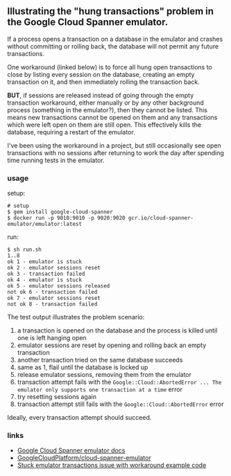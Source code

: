 ## Illustrating the "hung transactions" problem in the Google Cloud Spanner emulator.

If a process opens a transaction on a database in the emulator and crashes without committing or rolling back, the database will not permit any future transactions.

One workaround (linked below) is to force all hung open transactions to close by listing every session on the database, creating an empty transaction on it, and then immediately rolling the transaction back.

**BUT**, if sessions are released instead of going through the empty transaction workaround, either manually or by any other background process (something in the emulator?), then they cannot be listed. This means new transactions cannot be opened on them and any transactions which were left open on them are still open. This effectively kills the database, requiring a restart of the emulator.

I've been using the workaround in a project, but still occasionally see open transactions with no sessions after returning to work the day after spending time running tests in the emulator.

### usage

setup:
```console
# setup
$ gem install google-cloud-spanner
$ docker run -p 9010:9010 -p 9020:9020 gcr.io/cloud-spanner-emulator/emulator:latest
```

run:
```console
$ sh run.sh
1..8
ok 1 - emulator is stuck
ok 2 - emulator sessions reset
ok 3 - transaction failed
ok 4 - emulator is stuck
ok 5 - emulator sessions released
not ok 6 - transaction failed
ok 7 - emulator sessions reset
not ok 8 - transaction failed
```

The test output illustrates the problem scenario:

1. a transaction is opened on the database and the process is killed until one is left hanging open
2. emulator sessions are reset by opening and rolling back an empty transaction
3. another transaction tried on the same database succeeds
4. same as 1, flail until the database is locked up
5. release emulator sessions, removing them from the emulator
6. transaction attempt fails with the `Google::Cloud::AbortedError ... The emulator only supports one transaction at a time` error
7. try resetting sessions again
8. transaction attempt still fails with the `Google::Cloud::AbortedError` error

Ideally, every transaction attempt should succeed.

### links

- [Google Cloud Spanner emulator docs](https://cloud.google.com/spanner/docs/emulator)
- [GoogleCloudPlatform/cloud-spanner-emulator](https://github.com/GoogleCloudPlatform/cloud-spanner-emulator)
- [Stuck emulator transactions issue with workaround example code](https://github.com/GoogleCloudPlatform/cloud-spanner-emulator/issues/137)
